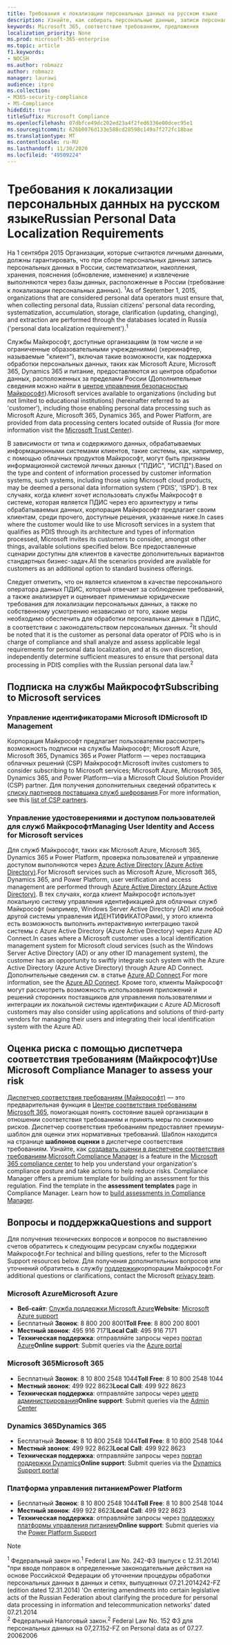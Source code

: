 ```yaml
---
title: Требования к локализации персональных данных на русском языке
description: Узнайте, как собирать персональные данные, записи персональных данных в России, систематизатион, накопления, хранения, пояснения и извлечения, выполняются в службах и базах данных Майкрософт, расположенных в России.
keywords: Microsoft 365, соответствие требованиям, предложения
localization_priority: None
ms.prod: microsoft-365-enterprise
ms.topic: article
f1.keywords:
- NOCSH
ms.author: robmazz
author: robmazz
manager: laurawi
audience: itpro
ms.collection:
- M365-security-compliance
- MS-Compliance
hideEdit: true
titleSuffix: Microsoft Compliance
ms.openlocfilehash: 07dbfce49dc202ed23a4f2fed6336e00dcec95e1
ms.sourcegitcommit: 626b0076d133e588cd28598c149a7f272fc18bae
ms.translationtype: MT
ms.contentlocale: ru-RU
ms.lasthandoff: 11/30/2020
ms.locfileid: "49509224"
---
```

# <a name="russian-personal-data-localization-requirements"></a><span data-ttu-id="66c37-104">Требования к локализации персональных данных на русском языке</span><span class="sxs-lookup"><span data-stu-id="66c37-104">Russian Personal Data Localization Requirements</span></span>

<span data-ttu-id="66c37-105">На 1 сентября 2015 Организации, которые считаются личными данными, должны гарантировать, что при сборе персональных данных запись персональных данных в России, систематизатион, накопления, хранения, пояснения (обновление, изменение) и извлечение выполняются через базы данных, расположенные в России (требование к локализации персональных данных). <sup>1</sup></span><span class="sxs-lookup"><span data-stu-id="66c37-105">As of September 1, 2015, organizations that are considered personal data operators must ensure that, when collecting personal data, Russian citizens' personal data recording, systematization, accumulation, storage, clarification (updating, changing), and extraction are performed through the databases located in Russia ('personal data localization requirement').<sup>1</sup></span></span>

<span data-ttu-id="66c37-106">Службы Майкрософт, доступные организациям (в том числе и не ограниченные образовательными учреждениями) (хереинафтер, называемые "клиент"), включая такие возможности, как поддержка обработки персональных данных, таких как Microsoft Azure, Microsoft 365, Dynamics 365 и питание, предоставляются из центров обработки данных, расположенных за пределами России (Дополнительные сведения можно найти в [центре управления безопасностью Майкрософт](https://www.microsoft.com/trust-center)).</span><span class="sxs-lookup"><span data-stu-id="66c37-106">Microsoft services available to organizations (including but not limited to educational institutions) (hereinafter referred to as 'customer'), including those enabling personal data processing such as Microsoft Azure, Microsoft 365, Dynamics 365, and Power Platform, are provided from data processing centers located outside of Russia (for more information visit the [Microsoft Trust Center](https://www.microsoft.com/trust-center)).</span></span>

<span data-ttu-id="66c37-107">В зависимости от типа и содержимого данных, обрабатываемых информационными системами клиентов, такие системы, как, например, с помощью облачных продуктов Майкрософт, могут быть признаны информационной системой личных данных ("ПДИС", "ИСПД").</span><span class="sxs-lookup"><span data-stu-id="66c37-107">Based on the type and content of information processed by customer information systems, such systems, including those using Microsoft cloud products, may be deemed a personal data information system ('PDIS', 'ISPD').</span></span> <span data-ttu-id="66c37-108">В тех случаях, когда клиент хочет использовать службы Майкрософт в системе, которая является ПДИС через его архитектуру и типы обрабатываемых данных, корпорация Майкрософт предлагает своим клиентам, среди прочего, доступные решения, указанные ниже.</span><span class="sxs-lookup"><span data-stu-id="66c37-108">In cases where the customer would like to use Microsoft services in a system that qualifies as PDIS through its architecture and types of information processed, Microsoft invites its customers to consider, amongst other things, available solutions specified below.</span></span> <span data-ttu-id="66c37-109">Все предоставленные сценарии доступны для клиентов в качестве дополнительных вариантов стандартных бизнес-задач.</span><span class="sxs-lookup"><span data-stu-id="66c37-109">All the scenarios provided are available for customers as an additional option to standard business offerings.</span></span>

<span data-ttu-id="66c37-110">Следует отметить, что он является клиентом в качестве персонального оператора данных ПДИС, который отвечает за соблюдение требований, а также анализирует и оценивает применимые юридические требования для локализации персональных данных, а также по собственному усмотрению независимо от того, какие меры необходимо обеспечить для обработки персональных данных в ПДИС, в соответствии с законодательством персональных данных. <sup>2</sup></span><span class="sxs-lookup"><span data-stu-id="66c37-110">It should be noted that it is the customer as personal data operator of PDIS who is in charge of compliance and shall analyze and assess applicable legal requirements for personal data localization, and at its own discretion, independently determine sufficient measures to ensure that personal data processing in PDIS complies with the Russian personal data law.<sup>2</sup></span></span>

## <a name="subscribing-to-microsoft-services"></a><span data-ttu-id="66c37-111">Подписка на службы Майкрософт</span><span class="sxs-lookup"><span data-stu-id="66c37-111">Subscribing to Microsoft services</span></span>

### <a name="microsoft-id-management"></a><span data-ttu-id="66c37-112">Управление идентификаторами Microsoft ID</span><span class="sxs-lookup"><span data-stu-id="66c37-112">Microsoft ID Management</span></span>

<span data-ttu-id="66c37-113">Корпорация Майкрософт предлагает пользователям рассмотреть возможность подписки на службы Майкрософт; Microsoft Azure, Microsoft 365, Dynamics 365 и Power Platform — через поставщика облачных решений (CSP) Майкрософт.</span><span class="sxs-lookup"><span data-stu-id="66c37-113">Microsoft invites customers to consider subscribing to Microsoft services; Microsoft Azure, Microsoft 365, Dynamics 365, and Power Platform—via a Microsoft Cloud Solution Provider (CSP) partner.</span></span> <span data-ttu-id="66c37-114">Для получения дополнительных сведений обратитесь к [списку партнеров поставщика служб шифрования](https://pinpoint.microsoft.com/search?type=services&campaign=691).</span><span class="sxs-lookup"><span data-stu-id="66c37-114">For more information, see this [list of CSP partners](https://pinpoint.microsoft.com/search?type=services&campaign=691).</span></span>

### <a name="managing-user-identity-and-access-for-microsoft-services"></a><span data-ttu-id="66c37-115">Управление удостоверениями и доступом пользователей для служб Майкрософт</span><span class="sxs-lookup"><span data-stu-id="66c37-115">Managing User Identity and Access for Microsoft services</span></span>

<span data-ttu-id="66c37-116">Для служб Майкрософт, таких как Microsoft Azure, Microsoft 365, Dynamics 365 и Power Platform, проверка пользователей и управление доступом выполняются через [Azure Active Directory (Azure Active Directory)](https://azure.microsoft.com/services/active-directory/).</span><span class="sxs-lookup"><span data-stu-id="66c37-116">For Microsoft services such as Microsoft Azure, Microsoft 365, Dynamics 365, and Power Platform, user verification and access management are performed through [Azure Active Directory (Azure Active Directory)](https://azure.microsoft.com/services/active-directory/).</span></span> <span data-ttu-id="66c37-117">В тех случаях, когда клиент Майкрософт использует локальную систему управления идентификацией для облачных служб Майкрософт (например, Windows Server Active Directory (AD) или любой другой системы управления ИДЕНТИФИКАТОРами), у этого клиента есть возможность выполнить интерактивную интеграцию такой системы с Azure Active Directory (Azure Active Directory) через Azure AD Connect.</span><span class="sxs-lookup"><span data-stu-id="66c37-117">In cases where a Microsoft customer uses a local identification management system for Microsoft cloud services (such as the Windows Server Active Directory (AD) or any other ID management system), the customer has an opportunity to swiftly integrate such system with the Azure Active Directory (Azure Active Directory) through Azure AD Connect.</span></span> <span data-ttu-id="66c37-118">Дополнительные сведения см. в статье [Azure AD Connect](https://docs.microsoft.com/azure/active-directory/cloud-provisioning/).</span><span class="sxs-lookup"><span data-stu-id="66c37-118">For more information, see the [Azure AD Connect](https://docs.microsoft.com/azure/active-directory/cloud-provisioning/).</span></span> <span data-ttu-id="66c37-119">Кроме того, клиенты Майкрософт могут рассмотреть возможность использования приложений и решений сторонних поставщиков для управления пользователями и интеграции их локальной системы идентификации с Azure AD.</span><span class="sxs-lookup"><span data-stu-id="66c37-119">Microsoft customers may also consider using applications and solutions of third-party vendors for managing their users and integrating their local identification system with the Azure AD.</span></span>

## <a name="use-microsoft-compliance-manager-to-assess-your-risk"></a><span data-ttu-id="66c37-120">Оценка риска с помощью диспетчера соответствия требованиям (Майкрософт)</span><span class="sxs-lookup"><span data-stu-id="66c37-120">Use Microsoft Compliance Manager to assess your risk</span></span>

<span data-ttu-id="66c37-p104">[Диспетчер соответствия требованиям (Майкрософт)](https://docs.microsoft.com/microsoft-365/compliance/compliance-manager) — это предварительная функция в [Центре соответствия требованиям Microsoft 365](https://docs.microsoft.com/microsoft-365/compliance/microsoft-365-compliance-center), помогающая понять состояние вашей организации в отношении соответствия требованиям и принять меры по снижению рисков. Диспетчер соответствия требованиям предоставляет премиум-шаблон для оценки этих нормативных требований. Шаблон находится на странице **шаблонов оценки** в диспетчере соответствия требованиям. Узнайте, как [создавать оценки в диспетчере соответствия требованиям](https://docs.microsoft.com/microsoft-365/compliance/compliance-manager-assessments).</span><span class="sxs-lookup"><span data-stu-id="66c37-p104">[Microsoft Compliance Manager](https://docs.microsoft.com/microsoft-365/compliance/compliance-manager) is a feature in the [Microsoft 365 compliance center](https://docs.microsoft.com/microsoft-365/compliance/microsoft-365-compliance-center) to help you understand your organization's compliance posture and take actions to help reduce risks. Compliance Manager offers a premium template for building an assessment for this regulation. Find the template in the **assessment templates** page in Compliance Manager. Learn how to [build assessments in Compliance Manager](https://docs.microsoft.com/microsoft-365/compliance/compliance-manager-assessments).</span></span>

## <a name="questions-and-support"></a><span data-ttu-id="66c37-125">Вопросы и поддержка</span><span class="sxs-lookup"><span data-stu-id="66c37-125">Questions and support</span></span>

<span data-ttu-id="66c37-126">Для получения технических вопросов и вопросов по выставлению счетов обратитесь к следующим ресурсам службы поддержки Майкрософт.</span><span class="sxs-lookup"><span data-stu-id="66c37-126">For technical and billing questions, refer to the Microsoft Support resources below.</span></span> <span data-ttu-id="66c37-127">Для получения дополнительных вопросов или уточнений обратитесь в службу [поддержки](https://support.microsoft.com/gp/privacy-page)корпорации Майкрософт.</span><span class="sxs-lookup"><span data-stu-id="66c37-127">For additional questions or clarifications, contact the Microsoft [privacy team](https://support.microsoft.com/gp/privacy-page).</span></span>

### <a name="microsoft-azure"></a><span data-ttu-id="66c37-128">Microsoft Azure</span><span class="sxs-lookup"><span data-stu-id="66c37-128">Microsoft Azure</span></span>

- <span data-ttu-id="66c37-129">**Веб-сайт**: [Служба поддержки Microsoft Azure](https://aka.ms/GetAzureSupport)</span><span class="sxs-lookup"><span data-stu-id="66c37-129">**Website**: [Microsoft Azure support](https://aka.ms/GetAzureSupport)</span></span>
- <span data-ttu-id="66c37-130">Бесплатный **Звонок**: 8 800 200 8001</span><span class="sxs-lookup"><span data-stu-id="66c37-130">**Toll Free**: 8 800 200 8001</span></span>
- <span data-ttu-id="66c37-131">**Местный звонок**: 495 916 7171</span><span class="sxs-lookup"><span data-stu-id="66c37-131">**Local Call**: 495 916 7171</span></span>
- <span data-ttu-id="66c37-132">**Техническая поддержка**: отправляйте запросы через [портал Azure](https://portal.azure.com)</span><span class="sxs-lookup"><span data-stu-id="66c37-132">**Online support**: Submit queries via the [Azure portal](https://portal.azure.com)</span></span>

### <a name="microsoft-365"></a><span data-ttu-id="66c37-133">Microsoft 365</span><span class="sxs-lookup"><span data-stu-id="66c37-133">Microsoft 365</span></span>

- <span data-ttu-id="66c37-134">Бесплатный **Звонок**: 8 10 800 2548 1044</span><span class="sxs-lookup"><span data-stu-id="66c37-134">**Toll Free**: 8 10 800 2548 1044</span></span>
- <span data-ttu-id="66c37-135">**Местный звонок**: 499 922 8623</span><span class="sxs-lookup"><span data-stu-id="66c37-135">**Local Call**: 499 922 8623</span></span>
- <span data-ttu-id="66c37-136">**Техническая поддержка**: отправляйте запросы через [центр администрирования](https://portal.office.com/)</span><span class="sxs-lookup"><span data-stu-id="66c37-136">**Online support**: Submit queries via the [Admin Center](https://portal.office.com/)</span></span>

### <a name="dynamics-365"></a><span data-ttu-id="66c37-137">Dynamics 365</span><span class="sxs-lookup"><span data-stu-id="66c37-137">Dynamics 365</span></span>

- <span data-ttu-id="66c37-138">Бесплатный **Звонок**: 8 10 800 2548 1044</span><span class="sxs-lookup"><span data-stu-id="66c37-138">**Toll Free**: 8 10 800 2548 1044</span></span>
- <span data-ttu-id="66c37-139">**Местный звонок**: 499 922 8623</span><span class="sxs-lookup"><span data-stu-id="66c37-139">**Local Call**: 499 922 8623</span></span>
- <span data-ttu-id="66c37-140">**Техническая поддержка**: отправляйте запросы через [портал поддержки Dynamics](https://dynamics.microsoft.com/support/)</span><span class="sxs-lookup"><span data-stu-id="66c37-140">**Online support**: Submit queries via the [Dynamics Support portal](https://dynamics.microsoft.com/support/)</span></span>

### <a name="power-platform"></a><span data-ttu-id="66c37-141">Платформа управления питанием</span><span class="sxs-lookup"><span data-stu-id="66c37-141">Power Platform</span></span>

- <span data-ttu-id="66c37-142">Бесплатный **Звонок**: 8 10 800 2548 1044</span><span class="sxs-lookup"><span data-stu-id="66c37-142">**Toll Free**: 8 10 800 2548 1044</span></span>
- <span data-ttu-id="66c37-143">**Местный звонок**: 499 922 8623</span><span class="sxs-lookup"><span data-stu-id="66c37-143">**Local Call**: 499 922 8623</span></span>
- <span data-ttu-id="66c37-144">**Техническая поддержка**: отправляйте запросы через [поддержку платформы управления питанием](https://docs.microsoft.com/power-platform/admin/get-help-support)</span><span class="sxs-lookup"><span data-stu-id="66c37-144">**Online support**: Submit queries via the [Power Platform Support](https://docs.microsoft.com/power-platform/admin/get-help-support)</span></span>

> [!NOTE]
> <span data-ttu-id="66c37-145"><sup>1</sup> Федеральный закон но.</span><span class="sxs-lookup"><span data-stu-id="66c37-145"><sup>1</sup> Federal Law No.</span></span> <span data-ttu-id="66c37-146">242-ФЗ (выпуск с 12.31.2014) "при вводе поправок в определенные законодательные действия на основе Российской Федерации об уточнении процедуры обработки персональных данных в данных и сетях, выпущенных 07.21.2014</span><span class="sxs-lookup"><span data-stu-id="66c37-146">242-FZ (edition dated 12.31.2014) 'On entering amendments into certain legislative acts of the Russian Federation about clarifying the procedure for personal data processing in information and telecommunication networks' dated 07.21.2014</span></span> <br>
> <span data-ttu-id="66c37-147"><sup>2</sup> Федеральный Налоговый закон.</span><span class="sxs-lookup"><span data-stu-id="66c37-147"><sup>2</sup> Federal Law No.</span></span> <span data-ttu-id="66c37-148">152 ФЗ для персональных данных на 07,27.</span><span class="sxs-lookup"><span data-stu-id="66c37-148">152-FZ on Personal data as of 07.27.</span></span> <span data-ttu-id="66c37-149">2006</span><span class="sxs-lookup"><span data-stu-id="66c37-149">2006</span></span><br>
